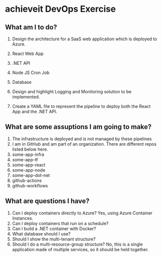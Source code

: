 # achieveit DevOps Exercise

## What am I to do?

1. Design the architecture for a SaaS web application which is deployed to Azure.
  1. React Web App
  2. .NET API
  3. Node JS Cron Job
  4. Database

2. Design and highlight Logging and Monitoring solution to be implemented.

3. Create a YAML file to represent the pipeline to deploy both the React App and 
the .NET API.

## What are some assuptions I am going to make?

1. The infrastructure is deployed and is not managed by these pipelines
2. I am in GitHub and am part of an organization. There are different repos 
listed below here.
  1. some-app-infra
  2. some-app-tf
  3. some-app-react
  4. some-app-node
  5. some-app-dot-net
  6. github-actions
  7. github-workflows

## What are questions I have?

1. Can I deploy containers directly to Azure? Yes, using Azure Container 
Instances.
2. Can I deploy containers that run on a schedule?
3. Can I build a .NET container with Docker?
4. What database should I use?
5. Should I show the multi-tenant structure?
6. Should I do a multi-resource-group structure? No, this is a single 
application made of multiple services, so it should be held together.